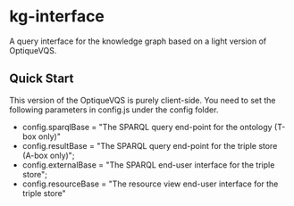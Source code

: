 # kg-interface
A query interface for the knowledge graph based on a light version of OptiqueVQS.

## Quick Start
This version of the OptiqueVQS is purely client-side. You need to set the following parameters in config.js under the config folder. 

- config.sparqlBase = "The SPARQL query end-point for the ontology (T-box only)"
- config.resultBase = "The SPARQL query end-point for the triple store (A-box only)";
- config.externalBase = "The SPARQL end-user interface for the triple store";
- config.resourceBase = "The resource view end-user interface for the triple store"

